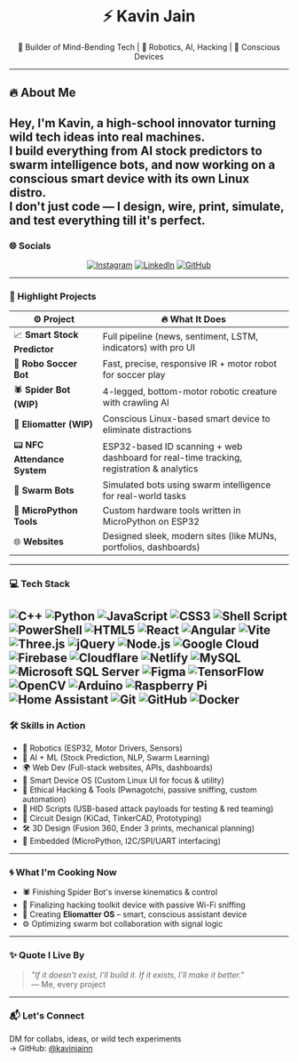 <h1 align="center">⚡ Kavin Jain</h1>
<p align="center">🚀 Builder of Mind-Bending Tech | 🤖 Robotics, AI, Hacking | 🧠 Conscious Devices</p>

---
## 🔥 About Me
Hey, I'm **Kavin**, a high-school innovator turning wild tech ideas into real machines.  
I build everything from **AI stock predictors** to **swarm intelligence bots**, and now working on a **conscious smart device** with its own **Linux distro**.  
I don't just code — I **design, wire, print, simulate, and test** everything till it's perfect.
---
### 🌐 Socials
<p align="center">
    <a href="https://instagram.com/"><img src="https://img.shields.io/badge/Instagram-E4405F?style=for-the-badge&logo=instagram&logoColor=white" alt="Instagram"/></a>
    <a href="https://linkedin.com/"><img src="https://img.shields.io/badge/LinkedIn-0077B5?style=for-the-badge&logo=linkedin&logoColor=white" alt="LinkedIn"/></a>
    <a href="https://github.com/kavinjainn"><img src="https://img.shields.io/badge/GitHub-100000?style=for-the-badge&logo=github&logoColor=white" alt="GitHub"/></a>
</p>

---
### 🚀 Highlight Projects
| ⚙️ Project | 🔥 What It Does |
|-----------|----------------|
| 📈 **Smart Stock Predictor** | Full pipeline (news, sentiment, LSTM, indicators) with pro UI |
| 🤖 **Robo Soccer Bot** | Fast, precise, responsive IR + motor robot for soccer play |
| 🕷️ **Spider Bot (WIP)** | 4-legged, bottom-motor robotic creature with crawling AI |
| 🧠 **Eliomatter (WIP)** | Conscious Linux-based smart device to eliminate distractions |
| 📟 **NFC Attendance System** | ESP32-based ID scanning + web dashboard for real-time tracking, registration & analytics |
| 🐝 **Swarm Bots** | Simulated bots using swarm intelligence for real-world tasks |
| 🧰 **MicroPython Tools** | Custom hardware tools written in MicroPython on ESP32 |
| 🌐 **Websites** | Designed sleek, modern sites (like MUNs, portfolios, dashboards) |
---
### 💻 Tech Stack
![C++](https://img.shields.io/badge/C++-00599C?style=flat&logo=cplusplus&logoColor=white)
![Python](https://img.shields.io/badge/Python-3776AB?style=flat&logo=python&logoColor=white)
![JavaScript](https://img.shields.io/badge/JavaScript-F7DF1E?style=flat&logo=javascript&logoColor=black)
![CSS3](https://img.shields.io/badge/CSS3-1572B6?style=flat&logo=css3&logoColor=white)
![Shell Script](https://img.shields.io/badge/Shell_Script-121011?style=flat&logo=gnu-bash&logoColor=white)
![PowerShell](https://img.shields.io/badge/PowerShell-5391FE?style=flat&logo=powershell&logoColor=white)
![HTML5](https://img.shields.io/badge/HTML5-E34F26?style=flat&logo=html5&logoColor=white) 
![React](https://img.shields.io/badge/React-20232A?style=flat&logo=react&logoColor=61DAFB)
![Angular](https://img.shields.io/badge/Angular-DD0031?style=flat&logo=angular&logoColor=white)
![Vite](https://img.shields.io/badge/Vite-B73BFE?style=flat&logo=vite&logoColor=FFD62E)
![Three.js](https://img.shields.io/badge/ThreeJs-black?style=flat&logo=three.js&logoColor=white)
![jQuery](https://img.shields.io/badge/jQuery-0769AD?style=flat&logo=jquery&logoColor=white)
![Node.js](https://img.shields.io/badge/Node.js-43853D?style=flat&logo=node.js&logoColor=white)
![Google Cloud](https://img.shields.io/badge/Google_Cloud-4285F4?style=flat&logo=google-cloud&logoColor=white)
![Firebase](https://img.shields.io/badge/Firebase-039BE5?style=flat&logo=Firebase&logoColor=white)
![Cloudflare](https://img.shields.io/badge/Cloudflare-F38020?style=flat&logo=Cloudflare&logoColor=white)
![Netlify](https://img.shields.io/badge/Netlify-00C7B7?style=flat&logo=netlify&logoColor=white)
![MySQL](https://img.shields.io/badge/MySQL-00000F?style=flat&logo=mysql&logoColor=white)
![Microsoft SQL Server](https://img.shields.io/badge/Microsoft%20SQL%20Sever-CC2927?style=flat&logo=microsoft%20sql%20server&logoColor=white)
![Figma](https://img.shields.io/badge/Figma-F24E1E?style=flat&logo=figma&logoColor=white)
![TensorFlow](https://img.shields.io/badge/TensorFlow-FF6F00?style=flat&logo=tensorflow&logoColor=white)
![OpenCV](https://img.shields.io/badge/OpenCV-27338e?style=flat&logo=OpenCV&logoColor=white)
![Arduino](https://img.shields.io/badge/-Arduino-00979D?style=flat&logo=Arduino&logoColor=white)
![Raspberry Pi](https://img.shields.io/badge/-RaspberryPi-C51A4A?style=flat&logo=Raspberry-Pi&logoColor=white)
![Home Assistant](https://img.shields.io/badge/Home%20Assistant-41BDF5?style=flat&logo=home-assistant&logoColor=white)
![Git](https://img.shields.io/badge/-Git-black?style=flat&logo=git)
![GitHub](https://img.shields.io/badge/-GitHub-181717?style=flat&logo=github)
![Docker](https://img.shields.io/badge/Docker-0CC1F3?style=flat&logo=docker&logoColor=white)
---
### 🛠️ Skills in Action
- 🤖 Robotics (ESP32, Motor Drivers, Sensors)
- 🧠 AI + ML (Stock Prediction, NLP, Swarm Learning)
- 🌍 Web Dev (Full-stack websites, APIs, dashboards)
- 🧠 Smart Device OS (Custom Linux UI for focus & utility)
- 🔐 Ethical Hacking & Tools (Pwnagotchi, passive sniffing, custom automation)
- 🎯 HID Scripts (USB-based attack payloads for testing & red teaming)
- 💽 Circuit Design (KiCad, TinkerCAD, Prototyping)
- 🛠 3D Design (Fusion 360, Ender 3 prints, mechanical planning)
- 🧰 Embedded (MicroPython, I2C/SPI/UART interfacing)
---
### 🌀 What I'm Cooking Now
- 🕷️ Finishing Spider Bot's inverse kinematics & control
- 🔐 Finalizing hacking toolkit device with passive Wi-Fi sniffing
- 🧠 Creating **Eliomatter OS** – smart, conscious assistant device
- ⚙️ Optimizing swarm bot collaboration with signal logic
---
### ✨ Quote I Live By
> *"If it doesn't exist, I'll build it. If it exists, I'll make it better."*  
> — Me, every project
---
### 📬 Let's Connect
DM for collabs, ideas, or wild tech experiments  
→ GitHub: [@kavinjainn](https://github.com/kavinjainn)
